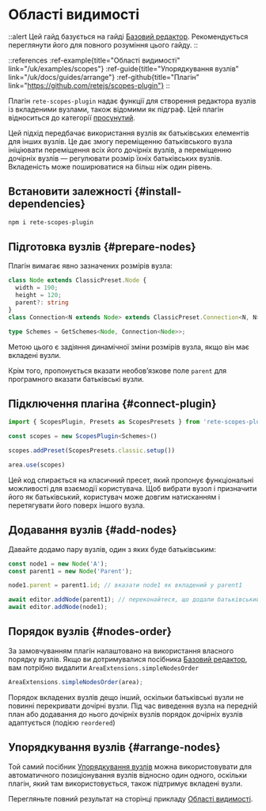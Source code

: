 # Області видимості

::alert
Цей гайд базується на гайді [Базовий редактор](/uk/docs/guides/basic). Рекомендується переглянути його для повного розуміння цього гайду.
::

::references
:ref-example{title="Області видимості" link="/uk/examples/scopes"}
:ref-guide{title="Упорядкування вузлів" link="/uk/docs/guides/arrange"}
:ref-github{title="Плагін" link="https://github.com/retejs/scopes-plugin"}
::

Плагін `rete-scopes-plugin` надає функції для створення редактора вузлів із вкладеними вузлами, також відомими як підграф. Цей плагін відноситься до категорії [просунутий](/uk/docs/licensing).

Цей підхід передбачає використання вузлів як батьківських елементів для інших вузлів. Це дає змогу переміщенню батьківського вузла ініціювати переміщення всіх його дочірніх вузлів, а переміщенню дочірніх вузлів — регулювати розмір їхніх батьківських вузлів. Вкладеність може поширюватися на більш ніж один рівень.

## Встановити залежності {#install-dependencies}

```bash
npm i rete-scopes-plugin
```

## Підготовка вузлів {#prepare-nodes}

Плагін вимагає явно зазначених розмірів вузла:

```ts
class Node extends ClassicPreset.Node {
  width = 190;
  height = 120;
  parent?: string
}
class Connection<N extends Node> extends ClassicPreset.Connection<N, N> {}

type Schemes = GetSchemes<Node, Connection<Node>>;
```

Метою цього є задіяння динамічної зміни розмірів вузла, якщо він має вкладені вузли.

Крім того, пропонується вказати необов’язкове поле `parent` для програмного вказати батьківські вузли.

## Підключення плагіна {#connect-plugin}

```ts
import { ScopesPlugin, Presets as ScopesPresets } from 'rete-scopes-plugin'

const scopes = new ScopesPlugin<Schemes>()

scopes.addPreset(ScopesPresets.classic.setup())

area.use(scopes)
```

Цей код спирається на класичний пресет, який пропонує функціональні можливості для взаємодії користувача. Щоб вибрати вузол і призначити його як батьківський, користувач може довгим натисканням і перетягувати його поверх іншого вузла.

## Додавання вузлів {#add-nodes}

Давайте додамо пару вузлів, один з яких буде батьківським:

```ts
const node1 = new Node('A');
const parent1 = new Node('Parent');

node1.parent = parent1.id; // вказати node1 як вкладений у parent1

await editor.addNode(parent1); // переконайтеся, що додали батьківський вузол перед додаванням його дочірнього вузла
await editor.addNode(node1);
```

## Порядок вузлів {#nodes-order}

За замовчуванням плагін налаштовано на використання власного порядку вузлів. Якщо ви дотримувалися посібника [Базовий редактор](/uk/docs/guides/basic), вам потрібно видалити `AreaExtensions.simpleNodesOrder`

```ts
AreaExtensions.simpleNodesOrder(area);
```

Порядок вкладених вузлів дещо інший, оскільки батьківські вузли не повинні перекривати дочірні вузли. Під час виведення вузла на передній план або додавання до нього дочірніх вузлів порядок дочірніх вузлів адаптується (подією `reordered`)

## Упорядкування вузлів {#arrange-nodes}

Той самий посібник [Упорядкування вузлів](/uk/docs/guides/arrange) можна використовувати для автоматичного позиціонування вузлів відносно один одного, оскільки плагін, який там використовується, також підтримує вкладені вузли.

Перегляньте повний результат на сторінці прикладу [Області видимості](/uk/examples/scopes).
